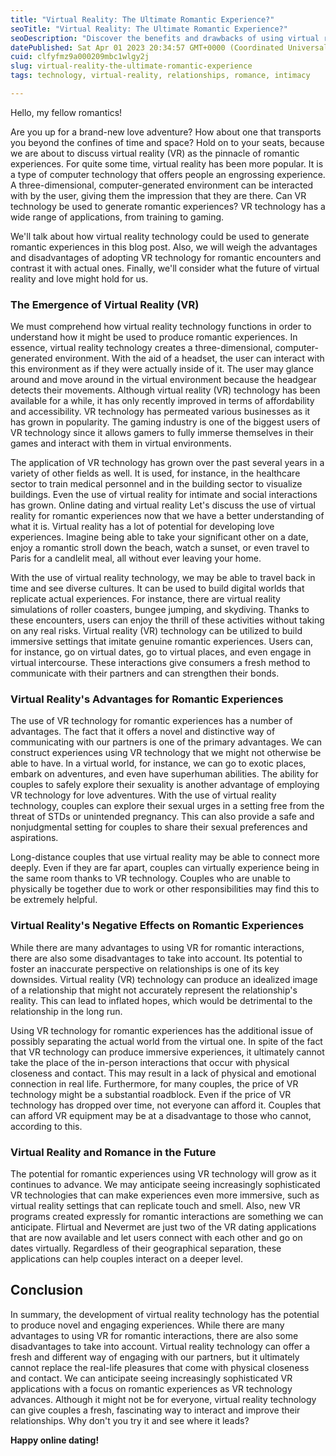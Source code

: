 ```yaml
---
title: "Virtual Reality: The Ultimate Romantic Experience?"
seoTitle: "Virtual Reality: The Ultimate Romantic Experience?"
seoDescription: "Discover the benefits and drawbacks of using virtual reality for romantic experiences. Learn how VR technology can enhance intimacy and emotional connection"
datePublished: Sat Apr 01 2023 20:34:57 GMT+0000 (Coordinated Universal Time)
cuid: clfyfmz9a000209mbc1wlgy2j
slug: virtual-reality-the-ultimate-romantic-experience
tags: technology, virtual-reality, relationships, romance, intimacy

---
```


Hello, my fellow romantics!

Are you up for a brand-new love adventure? How about one that transports you beyond the confines of time and space? Hold on to your seats, because we are about to discuss virtual reality (VR) as the pinnacle of romantic experiences. For quite some time, virtual reality has been more popular. It is a type of computer technology that offers people an engrossing experience. A three-dimensional, computer-generated environment can be interacted with by the user, giving them the impression that they are there. Can VR technology be used to generate romantic experiences? VR technology has a wide range of applications, from training to gaming.

We'll talk about how virtual reality technology could be used to generate romantic experiences in this blog post. Also, we will weigh the advantages and disadvantages of adopting VR technology for romantic encounters and contrast it with actual ones. Finally, we'll consider what the future of virtual reality and love might hold for us.

### The Emergence of Virtual Reality (VR)

We must comprehend how virtual reality technology functions in order to understand how it might be used to produce romantic experiences. In essence, virtual reality technology creates a three-dimensional, computer-generated environment. With the aid of a headset, the user can interact with this environment as if they were actually inside of it. The user may glance around and move around in the virtual environment because the headgear detects their movements. Although virtual reality (VR) technology has been available for a while, it has only recently improved in terms of affordability and accessibility. VR technology has permeated various businesses as it has grown in popularity. The gaming industry is one of the biggest users of VR technology since it allows gamers to fully immerse themselves in their games and interact with them in virtual environments.

The application of VR technology has grown over the past several years in a variety of other fields as well. It is used, for instance, in the healthcare sector to train medical personnel and in the building sector to visualize buildings. Even the use of virtual reality for intimate and social interactions has grown. Online dating and virtual reality Let's discuss the use of virtual reality for romantic experiences now that we have a better understanding of what it is. Virtual reality has a lot of potential for developing love experiences. Imagine being able to take your significant other on a date, enjoy a romantic stroll down the beach, watch a sunset, or even travel to Paris for a candlelit meal, all without ever leaving your home.

With the use of virtual reality technology, we may be able to travel back in time and see diverse cultures. It can be used to build digital worlds that replicate actual experiences. For instance, there are virtual reality simulations of roller coasters, bungee jumping, and skydiving. Thanks to these encounters, users can enjoy the thrill of these activities without taking on any real risks. Virtual reality (VR) technology can be utilized to build immersive settings that imitate genuine romantic experiences. Users can, for instance, go on virtual dates, go to virtual places, and even engage in virtual intercourse. These interactions give consumers a fresh method to communicate with their partners and can strengthen their bonds.

### Virtual Reality's Advantages for Romantic Experiences

The use of VR technology for romantic experiences has a number of advantages. The fact that it offers a novel and distinctive way of communicating with our partners is one of the primary advantages. We can construct experiences using VR technology that we might not otherwise be able to have. In a virtual world, for instance, we can go to exotic places, embark on adventures, and even have superhuman abilities. The ability for couples to safely explore their sexuality is another advantage of employing VR technology for love adventures. With the use of virtual reality technology, couples can explore their sexual urges in a setting free from the threat of STDs or unintended pregnancy. This can also provide a safe and nonjudgmental setting for couples to share their sexual preferences and aspirations.

Long-distance couples that use virtual reality may be able to connect more deeply. Even if they are far apart, couples can virtually experience being in the same room thanks to VR technology. Couples who are unable to physically be together due to work or other responsibilities may find this to be extremely helpful.

### Virtual Reality's Negative Effects on Romantic Experiences

While there are many advantages to using VR for romantic interactions, there are also some disadvantages to take into account. Its potential to foster an inaccurate perspective on relationships is one of its key downsides. Virtual reality (VR) technology can produce an idealized image of a relationship that might not accurately represent the relationship's reality. This can lead to inflated hopes, which would be detrimental to the relationship in the long run.

Using VR technology for romantic experiences has the additional issue of possibly separating the actual world from the virtual one. In spite of the fact that VR technology can produce immersive experiences, it ultimately cannot take the place of the in-person interactions that occur with physical closeness and contact. This may result in a lack of physical and emotional connection in real life. Furthermore, for many couples, the price of VR technology might be a substantial roadblock. Even if the price of VR technology has dropped over time, not everyone can afford it. Couples that can afford VR equipment may be at a disadvantage to those who cannot, according to this.

### Virtual Reality and Romance in the Future

The potential for romantic experiences using VR technology will grow as it continues to advance. We may anticipate seeing increasingly sophisticated VR technologies that can make experiences even more immersive, such as virtual reality settings that can replicate touch and smell. Also, new VR programs created expressly for romantic interactions are something we can anticipate. Flirtual and Nevermet are just two of the VR dating applications that are now available and let users connect with each other and go on dates virtually. Regardless of their geographical separation, these applications can help couples interact on a deeper level.

## Conclusion

In summary, the development of virtual reality technology has the potential to produce novel and engaging experiences. While there are many advantages to using VR for romantic interactions, there are also some disadvantages to take into account. Virtual reality technology can offer a fresh and different way of engaging with our partners, but it ultimately cannot replace the real-life pleasures that come with physical closeness and contact. We can anticipate seeing increasingly sophisticated VR applications with a focus on romantic experiences as VR technology advances. Although it might not be for everyone, virtual reality technology can give couples a fresh, fascinating way to interact and improve their relationships. Why don't you try it and see where it leads?

**Happy online dating!**